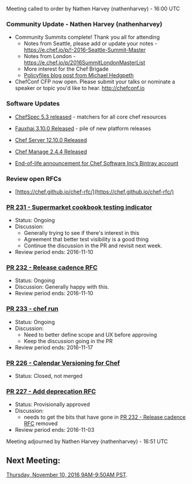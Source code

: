 Meeting called to order by Nathen Harvey (nathenharvey) -  16:00 UTC

### Community Update - Nathen Harvey (nathenharvey)

* Community Summits complete!  Thank you all for attending
  * Notes from Seattle, please add or update your notes - https://e.chef.io/p/!-2016-Seattle-Summit-Master
  * Notes from London - https://e.chef.io/p/2016SummitLondonMasterList
  * More interest for the Chef Brigade
  * [Policyfiles blog post from Michael Hedgpeth](http://hedge-ops.com/policyfiles/)
* ChefConf CFP now open.  Please submit your talks or nominate a speaker or topic you'd like to hear. http://chefconf.io

### Software Updates

* [ChefSpec 5.3 released](https://discourse.chef.io/t/chefspec-5-3-released/9793) - matchers for all core chef resources
* [Fauxhai 3.10.0 Released](https://discourse.chef.io/t/fauxhai-3-10-0-released/9794) - pile of new platform releases
* [Chef Server 12.10.0 Released](https://discourse.chef.io/t/chef-server-12-10-0-released/9803)
* [Chef Manage 2.4.4 Released](https://discourse.chef.io/t/chef-manage-2-4-4-released/9775)

* [End-of-life announcement for Chef Software Inc’s Bintray account](https://discourse.chef.io/t/end-of-life-announcement-for-chef-software-inc-s-bintray-account/9807)


### Review open RFCs

* [https://chef.github.io/chef-rfc/](https://chef.github.io/chef-rfc/)

### [PR 231 - Supermarket cookbook testing indicator](https://github.com/chef/chef-rfc/pull/231)

* Status:  Ongoing
* Discussion:
  * Generally trying to see if there's interest in this
  * Agreement that better test visibility is a good thing
  * Continue the discussion in the PR and revisit next week.
* Review period ends:  2016-11-10

### [PR 232 - Release cadence RFC](https://github.com/chef/chef-rfc/pull/232)

* Status:  Ongoing
* Discussion:  Generally happy with this.
* Review period ends:  2016-11-10

### [PR 233 - chef run](https://github.com/chef/chef-rfc/pull/233)

* Status:  Ongoing
* Discussion:
  * Need to better define scope and UX before approving
  * Keep the discussion going in the PR
* Review period ends:  2016-11-17

### [PR 226 - Calendar Versioning for Chef](https://github.com/chef/chef-rfc/pull/226)

* Status: Closed, not merged

### [PR 227 - Add deprecation RFC](https://github.com/chef/chef-rfc/pull/227)

* Status:  Provisionally approved
* Discussion:
  * needs to get the bits that have gone in [PR 232 - Release cadence RFC](https://github.com/chef/chef-rfc/pull/232) removed
* Review period ends:  2016-11-03

Meeting adjourned by Nathen Harvey (nathenharvey) -  16:51 UTC

## Next Meeting:

[Thursday, November 10, 2016 9AM-9:50AM PST](http://everytimezone.com/#2016-11-10,240,cn3).